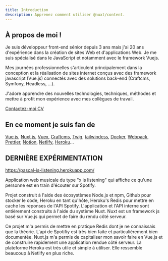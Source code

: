 ```yaml
---
title: Introduction
description: Apprenez comment utiliser @nuxt/content.
---
```


## À propos de moi !
Je suis développeur front-end sénior depuis 3 ans mais j'ai 20 ans d'expérience dans la création de sites Web et d'applications Web. Je me suis spécialisé dans le JavaScript et notamment avec le framework Vuejs.

Mes journées professionnelles s'articulent principalement dans la conception et la réalisation de sites internet conçus avec des framework javascript (Vue.js) connectés avec des solutions back-end (Craftcms, Symfony, Headless, ...).

J'adore apprendre des nouvelles technologies, techniques, méthodes et mettre à profit mon expérience avec mes collègues de travail.

<p class="mt-6 flex">
    <a
        class="btn btn--ghost"
        href="mailto:pascal.achard@gmail.com"
        >Contactez-moi
    </a>
    <a
        class="btn btn--ghost ml-6"
        href="/CV-Pascal-Achard-2021.pdf"
        target="_blank"
        rel="noopener"
        >CV
    </a>
</p>

## En ce moment je suis fan de
[Vue.js](https://vuejs.org/), [Nuxt.js](https://nuxtjs.org/), [Vuex](https://vuex.vuejs.org/), [Craftcms](https://craftcms.com/), [Twig](https://twig.symfony.com/), [tailwindcss](https://tailwindcss.com/), [Docker](https://www.docker.com/), [Webpack](https://webpack.js.org/), [Prettier](https://prettier.io/), [Notion](https://www.notion.so),  [Netlify](https://www.netlify.com/), [Heroku](https://www.heroku.com/)...

## DERNIÈRE EXPÉRIMENTATION
https://pascal-is-listening.herokuapp.com/

Application web musicale du type "x is listening" qui affiche ce qu'une personne est en train d'écouter sur Spotify.

Projet construit à l'aide des écosystèmes Node.js et npm, Github pour stocker le code, Heroku en tant qu'hôte, Heroku's Redis pour mettre en cache les reponses de l'API Spotify. L'application et l'API interne sont entièrement construits à l'aide du système Nuxt. Nuxt est un framework js basé sur Vue.js qui permet de faire du rendu côté serveur.

Ce projet m'a permis de mettre en pratique Redis dont je ne connaissais que la théorie. L'api de Spotifiy est très bien faite et particulièrement bien documentée. Nuxt.js m'a permis de capitaliser mon savoir faire en Vue.js et de construire rapidement une application rendue côté serveur. La plateforme Heroku est très utile et simple à utiliser. Elle ressemble beaucoup à Netlify en plus riche.
